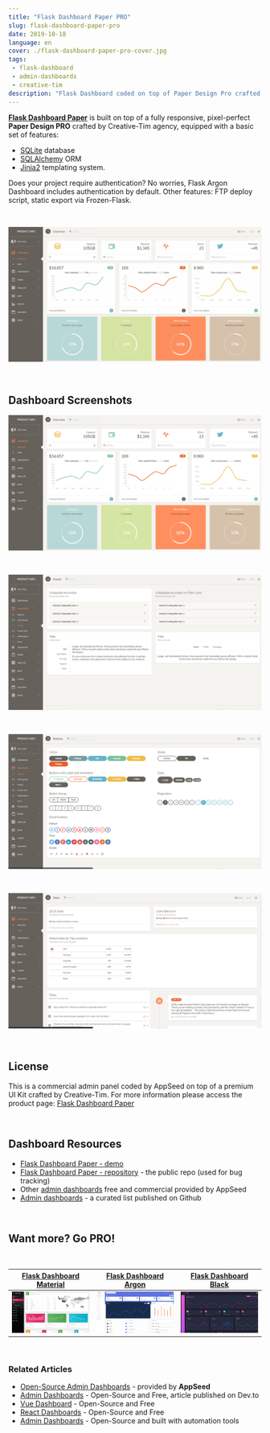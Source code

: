 ```yaml
---
title: "Flask Dashboard Paper PRO"
slug: flask-dashboard-paper-pro
date: 2019-10-18
language: en
cover: ./flask-dashboard-paper-pro-cover.jpg
tags:
 - flask-dashboard
 - admin-dashboards
 - creative-tim
description: "Flask Dashboard coded on top of Paper Design Pro crafted by Creative-Tim."
---
```


**[Flask Dashboard Paper](https://appseed.us/admin-dashboards/flask-dashboard-paper-pro)** is built on top of a fully responsive, pixel-perfect **Paper  Design PRO** crafted by Creative-Tim agency, equipped with a basic set of features: 

- [SQLite](https://www.sqlite.org/index.html) database 
- [SQLAlchemy](https://flask-sqlalchemy.palletsprojects.com/en/2.x/) ORM
- [Jinja2](http://jinja.pocoo.org/docs/2.10/) templating system. 

Does your project require authentication? No worries, Flask Argon Dashboard includes authentication by default. 
Other features: FTP deploy script, static export via Frozen-Flask.

<br />

[![Flask Dashboard Paper - Gif animated intro.](https://raw.githubusercontent.com/app-generator/static/master/products/flask-dashboard-paper-pro-intro.gif)](https://www.youtube.com/watch?v=Idplk6t7LmE "Flask Dashboard Paper")

<br />

## Dashboard Screenshots

![Flask Dashboard Paper Pro - App Screen.](https://raw.githubusercontent.com/app-generator/static/master/products/flask-dashboard-paper-pro-screen.png)

<br />

![Flask Dashboard Paper Pro - App Screen.](https://raw.githubusercontent.com/app-generator/static/master/products/flask-dashboard-paper-pro-screen-2.png)

<br />

![Flask Dashboard Paper Pro - App Screen.](https://raw.githubusercontent.com/app-generator/static/master/products/flask-dashboard-paper-pro-screen-1.png)

<br />

![Flask Dashboard Paper Pro - App Screen.](https://raw.githubusercontent.com/app-generator/static/master/products/flask-dashboard-paper-pro-screen-3.png)

<br />

## License

This is a commercial admin panel coded by AppSeed on top of a premium UI Kit crafted by Creative-Tim.
For more information please access the product page: [Flask Dashboard Paper](https://appseed.us/admin-dashboards/flask-dashboard-paper-pro) 

<br />

## Dashboard Resources

- [Flask Dashboard Paper - demo](https://flask-dashboard-paper-pro.appseed.us/) 
- [Flask Dashboard Paper - repository](https://github.com/app-generator/flask-dashboard-paper-pro) - the public repo (used for bug tracking) 
- Other [admin dashboards](https://appseed.us/admin-dashboards) free and commercial provided by AppSeed   
- [Admin dashboards](https://appseed.us/admin-dashboards) - a curated list published on Github  

<br />

## Want more? Go PRO!

<br />

| [Flask Dashboard Material](https://appseed.us/admin-dashboards/flask-dashboard-material-pro) | [Flask Dashboard Argon](https://appseed.us/admin-dashboards/flask-dashboard-argon-pro) | [Flask Dashboard Black](https://appseed.us/admin-dashboards/flask-dashboard-black-pro) |
| --- | --- | --- |
| [![Flask Dashboard Material PRO](https://raw.githubusercontent.com/app-generator/static/master/products/flask-dashboard-material-pro-intro.gif)](https://appseed.us/admin-dashboards/flask-dashboard-material-pro)  | [![Flask Dashboard Argon PRO](https://raw.githubusercontent.com/app-generator/static/master/products/flask-dashboard-argon-pro-intro.gif)](https://appseed.us/admin-dashboards/flask-dashboard-argon-pro) | [![Flask Dashboard Black PRO](https://raw.githubusercontent.com/app-generator/static/master/products/flask-dashboard-black-pro-intro.gif)](https://appseed.us/admin-dashboards/flask-dashboard-black-pro)

<br />

### Related Articles

- [Open-Source Admin Dashboards](https://appseed.us/admin-dashboards/open-source) - provided by **AppSeed**
- [Admin Dashboards](https://dev.to/sm0ke/admin-dashboards-open-source-and-free-4aep) - Open-Source and Free, article published on Dev.to
- [Vue Dashboard](https://dev.to/sm0ke/vue-dashboard-open-source-apps-1gd1) - Open-Source and Free
- [React Dashboards](https://dev.to/sm0ke/react-dashboards-open-source-apps-1c7j) - Open-Source and Free
- [Admin Dashboards](https://blog.appseed.us/admin-dashboards-open-source-built-with-automation-tools/) - Open-Source and built with automation tools
